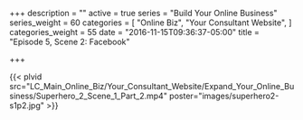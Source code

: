 +++
description = ""
active = true
series = "Build Your Online Business"
series_weight = 60
categories = [
  "Online Biz",
  "Your Consultant Website",
]
categories_weight = 55
date = "2016-11-15T09:36:37-05:00"
title = "Episode 5, Scene 2: Facebook"

+++

{{< plvid src="LC_Main_Online_Biz/Your_Consultant_Website/Expand_Your_Online_Business/Superhero_2_Scene_1_Part_2.mp4" poster="images/superhero2-s1p2.jpg" >}}
